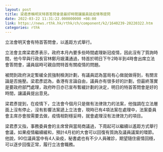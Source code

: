 ```yaml
---
layout: post
title: 梁君彥稱明天特首答問會是最好時間讓議員就疫情等提問
date: 2022-03-22 11:31:22.000000000 +08:00
link: https://news.rthk.hk/rthk/ch/component/k2/1640239-20220322.htm
categories: rthk
---
```


立法會明天會有特首答問會，以遙距方式舉行。

立法會主席梁君彥表示，政府本月內要多些時間處理新冠疫情，因此沒有了質詢時間，他今早與行政長官林鄭月娥溝通過，特首於明日下午2時半到4時會出席立法會答問會，議員屆時可親自問特首有關疫情的問題。

被問到政府決定暫緩全民強制檢測計劃，有議員認為當局有心做就做得到，有關言論是否施壓。梁君彥認為，香港有言論自由，議員亦有很多好的計劃，但最終落實是要政府部門處理，政府昨日亦已宣布暫緩計劃的決定，明日的特首答問會是好的時間，讓議員提出意見。

梁君彥提到，在疫情下，立法會今個月只是做有法律效力的法案，他強調在立法層面上沒有停止，沒有影響法案遞上立法會，現時已有4項法案在處理中，法案委員會主席亦會按需要去做，疫情相對穩妥時，就會處理沒有法律效力的項目。

梁君彥又指，事務委員會的主席曾與當局商議過，下周起可以繼續以遙距方式舉行會議，如果疫情繼續緩和，預計4月初的大會可以回復有質詢及議員議案的環節。他說，90位議員當中有4人染疫，秘書處也有不少人員確診，期望隨住疲情回穩，可以逐步回復正常，履行立法會職務。
